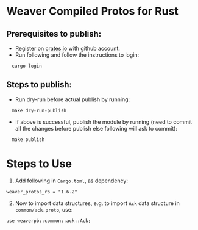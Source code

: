 # Weaver Compiled Protos for Rust

## Prerequisites to publish:

* Register on [crates.io](https://crates.io) with github account.
* Run following and follow the instructions to login:
```
  cargo login
```

## Steps to publish:

* Run dry-run before actual publish by running:
```
  make dry-run-publish
```
* If above is successful, publish the module by running (need to commit all the changes before publish else following will ask to commit):
```
  make publish
```

# Steps to Use
1) Add following in `Cargo.toml`, as dependency:
```
weaver_protos_rs = "1.6.2"
```
2) Now to import data structures, e.g. to import `Ack` data structure in `common/ack.proto`, use:
```
use weaverpb::common::ack::Ack; 
```
